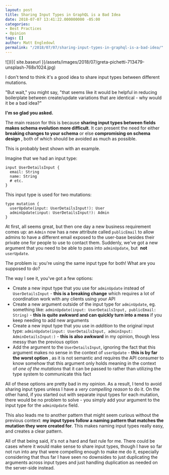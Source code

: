 ```yaml
---
layout: post
title: Sharing Input Types in GraphQL is a Bad Idea
date: 2018-07-07 13:41:22.000000000 -05:00
categories:
- Best Practices
- Opinion
tags: []
author: Matt Engledowl
permalink: "/2018/07/07/sharing-input-types-in-graphql-is-a-bad-idea/"
---
```

![]({{ site.baseurl }}/assets/images/2018/07/greta-pichetti-713479-unsplash-768x1024.jpg)

I don't tend to think it's a good idea to share input types between different mutations.

"But wait," you might say, "that seems like it would be helpful in reducing boilerplate between create/update variations that are identical - why would it be a bad idea?"

**I'm so glad you asked.**

The main reason for this is because **sharing input types between fields makes schema evolution more difficult**.&nbsp;It can present the need for either **breaking changes to your schema** or else **compromising on schema design** , both of which should be avoided as much as possible.

This is probably best shown with an example.

Imagine that we had an input type:

```
input UserDetailsInput {
  email: String
  name: String
  # etc.
}
```

This input type is used for two mutations:

```
type mutation {
  userUpdate(input: UserDetailsInput!): User
  adminUpdate(input: UserDetailsInput!): Admin
}
```

At first, all seems great, but then one day a new business requirement comes up: an&nbsp;`Admin`&nbsp;now has a new attribute called `publicEmail`&nbsp;to allow admins to have a different email exposed to the user-base besides their private one for people to use to contact them. Suddenly, we've got a new argument that you need to be able to pass into `adminUpdate`, but&nbsp; **not** `userUpdate`.

The problem is: you're using the same input type for both! What are you supposed to do?

The way I see it, you've got a few options:

- Create a new input type that you use for `adminUpdate`&nbsp;instead of `UserDetailsInput`&nbsp;- **this is a breaking change** which requires a lot of coordination work with any clients using your API
- Create a new argument outside of the input type for `adminUpdate`, eg. something like: `adminUpdate(input: UserDetailsInput, publicEmail: String)`&nbsp;- **this is quite awkward and can quickly turn into a mess** if you keep needing to add new arguments
- Create a new input type that you use in&nbsp;_addition_ to the original input type: `adminUpdate(input: UserDetailsInput, adminInput: AdminDetailsInput:)`&nbsp;- **this is also awkward** in my opinion, though less messy than the previous option
- Add the argument to the `UserDetailsInput`, ignoring the fact that this argument makes no sense in the context of `userUpdate`&nbsp;- **this is by far the worst option** , as it is not semantic and requires the API consumer to know somehow that this argument only holds meaning in the context of&nbsp;_one of the mutations_&nbsp;that it can be passed to rather than utilizing the type system to communicate this fact

All of these options are pretty bad in my opinion.&nbsp;As a result, I tend to avoid sharing input types unless I have a _very compelling reason_ to do it. On the other hand, if you started out with separate input types for each mutation, there would be no problem to solve - you simply add your argument to the input type for the `adminUpdate`&nbsp;field.

This also leads me to another pattern that might seem curious without the previous context: **my input types follow a naming pattern that matches the mutation they were created for**. This makes naming input types really easy, and creates a clear pattern.

All of that being said, it's not a hard and fast rule for me. There could be cases where it would make sense to share input types, though I have so far not run into any that were compelling enough to make me do it, especially considering that thus far I have seen no downsides to just duplicating the arguments across input types and just handling duplication as needed on the server-side instead.


